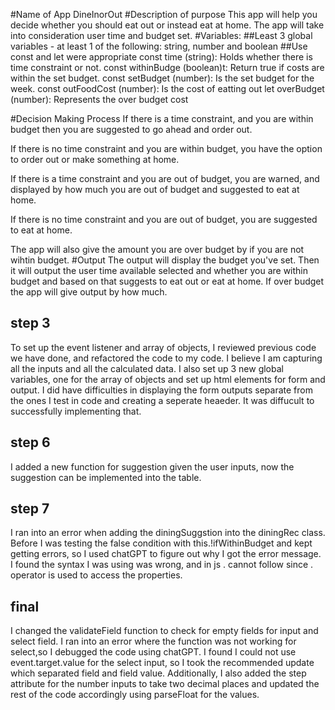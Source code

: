#Name of App
DineInorOut
#Description of purpose
This app will help you decide whether you should eat out or instead eat at home. The app will take into consideration user time and budget set.
#Variables:
##Least 3 global variables - at least 1 of the following: string, number and boolean
##Use const and let were appropriate
const time (string):  Holds whether there is time constraint or not. 
const withinBudge (boolean)t: Return true if costs are within the set budget. 
const setBudget (number): Is the set budget for the week. 
const outFoodCost (number): Is the cost of eatting out
let overBudget (number): Represents the over budget cost

#Decision Making Process
If there is a time constraint, and you are within budget then you are suggested to go ahead and order out. 

If there is no time constraint and you are within budget, you have the option to order out or make something at home. 

If there is a time constraint and you are out of budget, you are warned, and displayed by how much you are out of budget and suggested to eat at home. 

If there is no time constraint and you are out of budget, you are suggested to eat at home. 

The app will also give the amount you are over budget by if you are not wihtin budget.
#Output
The output will display the budget you've set. Then it will output the user time available selected and whether you are within budget and based on that suggests to eat out or eat at home. If over budget the app will give output by how much. 


## step 3 

To set up the event listener and array of objects, I reviewed previous code we have done, and refactored the code to my code. I believe I am capturing all the inputs and all the calculated data. I also set up 3 new global variables, one for the array of objects and set up html elements for form and output. I did have difficulties in displaying the form outputs separate from the ones I test in code and creating a seperate heaeder. It was diffucult to successfully implementing that.  

## step 6
I added a new function for suggestion given the user inputs, now the suggestion can be implemented into the table. 

## step 7 
I ran into an error when adding the diningSuggstion into the diningRec class. Before I was testing the false condition with this.!ifWithinBudget and kept getting errors, so I used chatGPT to figure out why I got the error message. I found the syntax I was using was wrong, and in js . cannot follow since . operator is used to access the properties. 

## final
I changed the validateField function to check for empty fields for input and select field. I ran into an error where the function was not working for select,so I debugged the code using chatGPT. I found I could not use event.target.value for the select input, so I took the recommended update which separated field and field value. Additionally, I also added the step attribute for the number inputs to take two decimal places and updated the rest of the code accordingly using parseFloat for the values. 
